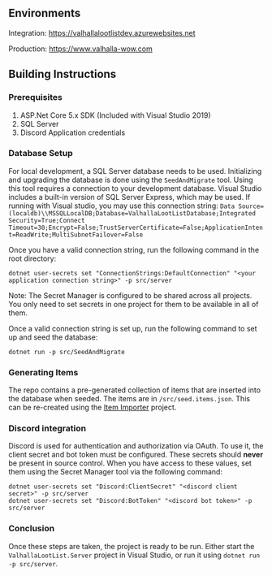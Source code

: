 ## Environments

Integration: https://valhallalootlistdev.azurewebsites.net

Production: https://www.valhalla-wow.com

## Building Instructions

### Prerequisites

1. ASP.Net Core 5.x SDK (Included with Visual Studio 2019)
2. SQL Server
3. Discord Application credentials

### Database Setup

For local development, a SQL Server database needs to be used. Initializing and upgrading the database is done using the `SeedAndMigrate` tool. Using this tool requires a connection to your development database. Visual Studio includes a built-in version of SQL Server Express, which may be used. If running with Visual studio, you may use this connection string: `Data Source=(localdb)\\MSSQLLocalDB;Database=ValhallaLootListDatabase;Integrated Security=True;Connect Timeout=30;Encrypt=False;TrustServerCertificate=False;ApplicationIntent=ReadWrite;MultiSubnetFailover=False`

Once you have a valid connection string, run the following command in the root directory:

```
dotnet user-secrets set "ConnectionStrings:DefaultConnection" "<your application connection string>" -p src/server
```

Note: The Secret Manager is configured to be shared across all projects. You only need to set secrets in one project for them to be available in all of them.

Once a valid connection string is set up, run the following command to set up and seed the database:

```
dotnet run -p src/SeedAndMigrate
```

### Generating Items

The repo contains a pre-generated collection of items that are inserted into the database when seeded. The items are in `/src/seed.items.json`. This can be re-created using the [Item Importer](https://github.com/Elite747/ValhallaLootListItemImporter) project.

### Discord integration

Discord is used for authentication and authorization via OAuth. To use it, the client secret and bot token must be configured. These secrets should **never** be present in source control. When you have access to these values, set them using the Secret Manager tool via the following command:

```
dotnet user-secrets set "Discord:ClientSecret" "<discord client secret>" -p src/server
dotnet user-secrets set "Discord:BotToken" "<discord bot token>" -p src/server
```

### Conclusion

Once these steps are taken, the project is ready to be run. Either start the `ValhallaLootList.Server` project in Visual Studio, or run it using `dotnet run -p src/server`.
